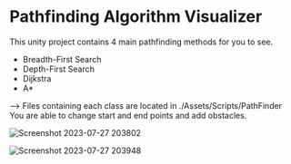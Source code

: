 # Pathfinding Algorithm Visualizer

This unity project contains 4 main pathfinding methods for you to see.
- Breadth-First Search
- Depth-First Search
- Dijkstra
- A*
  
--> Files containing each class are located in ./Assets/Scripts/PathFinder
You are able to change start and end points and add obstacles.

![Screenshot 2023-07-27 203802](https://github.com/arthurlee945/Pathfinding-Algorithm-Visualizer/assets/83962300/ff297ac7-a091-4ead-b754-e1a0f5c85127)

![Screenshot 2023-07-27 203948](https://github.com/arthurlee945/Pathfinding-Algorithm-Visualizer/assets/83962300/41ca2163-f3d5-4169-9069-df7fac708313)
